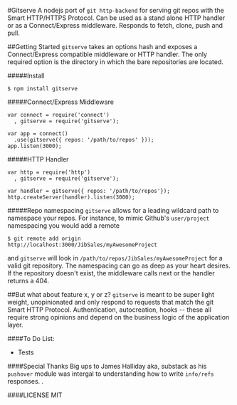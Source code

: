 #Gitserve
A nodejs port of `git http-backend` for serving git repos with the Smart HTTP/HTTPS Protocol. Can be used as a stand alone HTTP handler or as a Connect/Express middleware. Responds to fetch, clone, push and pull.

##Getting Started
`gitserve` takes an options hash and exposes a Connect/Express compatible middleware or HTTP handler. The only required option is the directory in which the bare repositories are located.

#####Install
```
$ npm install gitserve
```

#####Connect/Express Middleware
```
var connect = require('connect')
  , gitserve = require('gitserve');

var app = connect()
  .use(gitserve({ repos: '/path/to/repos' }));
app.listen(3000);
```

#####HTTP Handler
```
var http = require('http')
  , gitserve = require('gitserve');

var handler = gitserve({ repos: '/path/to/repos'});
http.createServer(handler).listen(3000);
```

#####Repo namespacing
`gitserve` allows for a leading wildcard path to namespace your repos. For instance, to mimic Github's `user/project` namespacing you would add a remote

```
$ git remote add origin http://localhost:3000/JibSales/myAwesomeProject
```
and `gitserve` will look in `/path/to/repos/JibSales/myAwesomeProject` for a valid git repository. The namespacing can go as deep as your heart desires. If the repository doesn't exist, the middleware calls next or the handler returns a 404. 

##But what about feature x, y or z?
`gitserve` is meant to be super light weight, unopinionated and only respond to requests that match the git Smart HTTP Protocol. Authentication, autocreation, hooks -- these all require strong opinions and depend on the business logic of the application layer.

####To Do List:
  * Tests

####Special Thanks
Big ups to James Halliday aka, substack as his `pushover` module was intergal to understanding how to write `info/refs` responses. .

####LICENSE
MIT